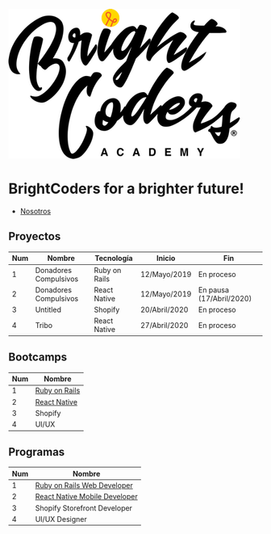 ![MagmaHackers Logo](imgs/logo-bc.png)

# BrightCoders for a brighter future!

- [Nosotros](https://github.com/magma-labs/BrightCoders/blob/master/nosotros.md)

## Proyectos

Num | Nombre | Tecnología | Inicio| Fin
----- | ---- | ---- | ---- | ----
1 | Donadores Compulsivos | Ruby on Rails | 12/Mayo/2019 | En proceso  
2 | Donadores Compulsivos | React Native | 12/Mayo/2019 | En pausa (17/Abril/2020) 
3 | Untitled |Shopify | 20/Abril/2020 | En proceso | 
4 | Tribo | React Native | 27/Abril/2020 | En proceso | 


## Bootcamps
Num | Nombre 
----- | ---- 
1 | [Ruby on Rails](https://github.com/magma-labs/BrightCoders/tree/master/bootcamp/ruby-on-rails)
2 | [React Native](https://github.com/magma-labs/BrightCoders/tree/master/bootcamp/react-native)
3 | Shopify
4 | UI/UX

## Programas

Num | Nombre 
----- | ---- 
1 | [Ruby on Rails Web Developer](https://drive.google.com/open?id=1RzaggSjFokdYgWy77cKZaPYs8EGkAQAS)
2 | [React Native Mobile Developer](https://drive.google.com/open?id=1kpPTLsBV88ha-yTGzWX2Bj1Pj233ICLI)
3 | Shopify Storefront Developer
4 | UI/UX Designer
